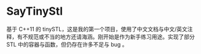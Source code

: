 # SayTinyStl
基于 C++11 的 tinySTL，这是我的第一个项目，使用了中文文档与中文/英文注释，有不规范或不当的地方还请海涵。刚开始是作为新手练习用途。实现了部分 STL 中的容器与函数，但仍存在许多不足与 bug 。

